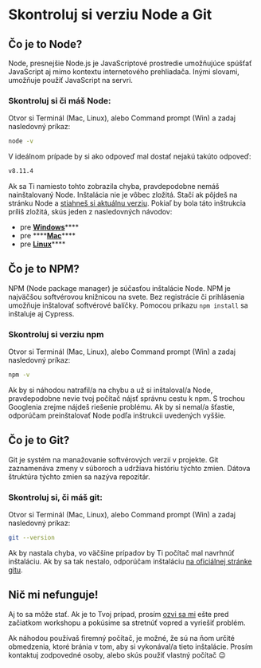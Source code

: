 # Skontroluj si verziu Node a Git

## Čo je to Node?

Node, presnejšie Node.js je JavaScriptové prostredie umožňujúce spúšťať JavaScript aj mimo kontextu internetového prehliadača. Inými slovami, umožňuje použiť JavaScript na servri.

### Skontroluj si či máš Node:

Otvor si Terminál \(Mac, Linux\), alebo Command prompt \(Win\) a zadaj nasledovný príkaz:

```bash
node -v
```

V ideálnom prípade by si ako odpoveď mal dostať nejakú takúto odpoveď:

```bash
v8.11.4
```

Ak sa Ti namiesto tohto zobrazila chyba, pravdepodobne nemáš nainštalovaný Node. Inštalácia nie je vôbec zložitá. Stačí ak pôjdeš na stránku Node a [stiahneš si aktuálnu verziu](https://nodejs.org/en/). Pokiaľ by bola táto inštrukcia príliš zložitá, skús jeden z nasledovných návodov:

* pre [**Windows**](https://treehouse.github.io/installation-guides/windows/node-windows.html)\*\*\*\*
* pre ****[**Mac**](https://treehouse.github.io/installation-guides/mac/node-mac.html%20)\*\*\*\*
* pre [**Linux**](https://treehouse.github.io/installation-guides/linux/node-linux.html)\*\*\*\*

## Čo je to NPM?

NPM \(Node package manager\) je súčasťou inštalácie Node. NPM je najväčšou softvérovou knižnicou na svete. Bez registrácie či prihlásenia umožňuje inštalovať softvérové balíčky. Pomocou príkazu `npm install` sa inštaluje aj Cypress.

### Skontroluj si verziu npm

Otvor si Terminál \(Mac, Linux\), alebo Command prompt \(Win\) a zadaj nasledovný príkaz:

```bash
npm -v
```

Ak by si náhodou natrafil/a na chybu a už si inštaloval/a Node, pravdepodobne nevie tvoj počítač nájsť správnu cestu k npm. S trochou Googlenia zrejme nájdeš riešenie problému. Ak by si nemal/a šťastie, odporúčam preinštalovať Node podľa inštrukcii uvedených vyššie.

## Čo je to Git?

Git je systém na manažovanie softvérových verzií v projekte. Git zaznamenáva zmeny v súboroch a udržiava históriu týchto zmien. Dátova štruktúra týchto zmien sa nazýva repozitár. 

### Skontroluj si, či máš git:

Otvor si Terminál \(Mac, Linux\), alebo Command prompt \(Win\) a zadaj nasledovný príkaz:

```bash
git --version
```

Ak by nastala chyba, vo väčšine prípadov by Ti počítač mal navrhnúť inštaláciu. Ak by sa tak nestalo, odporúčam inštaláciu [na oficiálnej stránke gitu](https://git-scm.com/book/en/v2/Getting-Started-Installing-Git).

## Nič mi nefunguje!

Aj to sa môže stať. Ak je to Tvoj prípad, prosím [ozvi sa mi](mailto:filip@filiphric.sk) ešte pred začiatkom workshopu a pokúsime sa stretnúť vopred a vyriešiť problém.

Ak náhodou používaš firemný počítač, je možné, že sú na ňom určité obmedzenia, ktoré bránia v tom, aby si vykonával/a tieto inštalácie. Prosím kontaktuj zodpovedné osoby, alebo skús použiť vlastný počítač 😉

